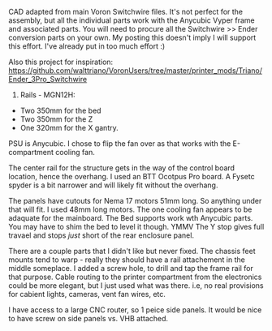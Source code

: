 CAD adapted from main Voron Switchwire files. It's not perfect for the assembly, but all the individual parts work with the Anycubic Vyper frame and associated parts. You will need to procure all the Switchwire >> Ender conversion parts on your own. My posting this doesn't imply I will support this effort. I've already put in too much effort :)  

Also this project for inspiration:
https://github.com/walttriano/VoronUsers/tree/master/printer_mods/Triano/Ender_3Pro_Switchwire

1. Rails - MGN12H:
- Two 350mm for the bed
- Two 350mm for the Z
- One 320mm for the X gantry. 

PSU is Anycubic. I chose to flip the fan over as that works with the E-compartment cooling fan. 

The center rail for the structure gets in the way of the control board location, hence the overhang. I used an BTT Ocotpus Pro board. A Fysetc spyder is a bit narrower and will likely fit without the overhang. 

The panels have cutouts for Nema 17 motors 51mm long. So anything under that will fit. I used 48mm long motors.
The one cooling fan appears to be adaquate for the mainboard. 
The Bed supports work wth Anycubic parts. You may have to shim the bed to level it though. YMMV The Y stop gives full travael and stops *just* short of the rear enclosure panel. 

There are a couple parts that I didn't like but never fixed. The chassis feet mounts tend to warp - really they should have a rail attachement in the middle someplace. I added a screw hole, to drill and tap the frame rail for that purpose. Cable routing to the printer compartment from the electronics could be more elegant, but I just used what was there. i.e, no real provisions for cabient lights, cameras, vent fan wires, etc. 

I have access to a large CNC router, so 1 peice side panels. It would be nice to have screw on side panels vs. VHB attached. 

